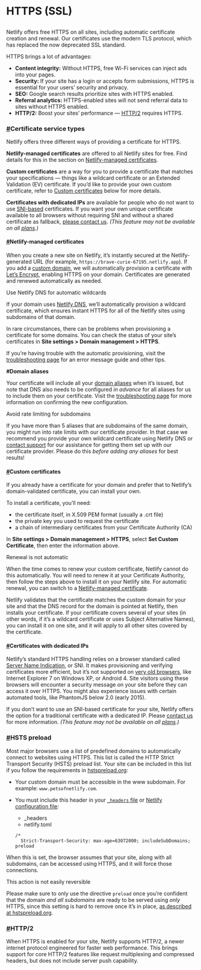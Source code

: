 # HTTPS (SSL)

##

Netlify offers free HTTPS on all sites, including automatic certificate creation and renewal. Our certificates use the modern TLS protocol, which has replaced the now deprecated SSL standard.

HTTPS brings a lot of advantages:

- **Content integrity:** Without HTTPS, free Wi-Fi services can inject ads into your pages.
- **Security:** If your site has a login or accepts form submissions, HTTPS is essential for your users’ security and privacy.
- **SEO:** Google search results prioritize sites with HTTPS enabled.
- **Referral analytics:** HTTPS-enabled sites will not send referral data to sites without HTTPS enabled.
- **HTTP/2:** Boost your sites’ performance — [HTTP/2](https://docs.netlify.com/domains-https/https-ssl/#http-2) requires HTTPS.

### [#](https://docs.netlify.com/domains-https/https-ssl/#certificate-service-types)Certificate service types <a href="certificate-service-types" id="certificate-service-types"></a>

Netlify offers three different ways of providing a certificate for HTTPS.

**Netlify-managed certificates** are offered to all Netlify sites for free. Find details for this in the section on [Netlify-managed certificates](https://docs.netlify.com/domains-https/https-ssl/#netlify-managed-certificates).

**Custom certificates** are a way for you to provide a certificate that matches your specifications — things like a wildcard certificate or an Extended Validation (EV) certificate. If you’d like to provide your own custom certificate, refer to [Custom certificates](https://docs.netlify.com/domains-https/https-ssl/#custom-certificates) below for more details.

**Certificates with dedicated IPs** are available for people who do not want to use [SNI-based](https://docs.netlify.com/domains-https/https-ssl/#certificates-with-dedicated-ips) certificates. If you want your own unique certificate available to all browsers without requiring SNI and without a shared certificate as fallback, [please contact us](https://www.netlify.com/support). _(This feature may not be available on all _[_plans_](https://www.netlify.com/pricing/)_.)_

#### [#](https://docs.netlify.com/domains-https/https-ssl/#netlify-managed-certificates)Netlify-managed certificates <a href="netlify-managed-certificates" id="netlify-managed-certificates"></a>

When you create a new site on Netlify, it’s instantly secured at the Netlify-generated URL (for example, `https://brave-curie-67195.netlify.app`). If you add a [custom domain](https://docs.netlify.com/domains-https/custom-domains/), we will automatically provision a certificate with [Let’s Encrypt](https://letsencrypt.org), enabling HTTPS on your domain. Certificates are generated and renewed automatically as needed.

Use Netlify DNS for automatic wildcards

If your domain uses [Netlify DNS](https://docs.netlify.com/domains-https/netlify-dns/), we’ll automatically provision a wildcard certificate, which ensures instant HTTPS for all of the Netlify sites using subdomains of that domain.

In rare circumstances, there can be problems when provisioning a certificate for some domains. You can check the status of your site’s certificates in **Site settings > Domain management > HTTPS**.

If you’re having trouble with the automatic provisioning, visit the [troubleshooting page](https://docs.netlify.com/domains-https/troubleshooting-tips/) for an error message guide and other tips.

**#Domain aliases**

Your certificate will include all your [domain aliases](https://docs.netlify.com/domains-https/custom-domains/multiple-domains/#domain-aliases) when it’s issued, but note that DNS also needs to be configured _in advance_ for all aliases for us to include them on your certificate. Visit the [troubleshooting page](https://docs.netlify.com/domains-https/troubleshooting-tips/) for more information on confirming the new configuration.

Avoid rate limiting for subdomains

If you have more than 5 aliases that are subdomains of the same domain, you might run into rate limits with our certificate provider. In that case we recommend you provide your own wildcard certificate using Netlify DNS or [contact support](https://www.netlify.com/support) for our assistance for getting them set up with our certificate provider. Please do this _before adding any aliases_ for best results!

#### [#](https://docs.netlify.com/domains-https/https-ssl/#custom-certificates)Custom certificates <a href="custom-certificates" id="custom-certificates"></a>

If you already have a certificate for your domain and prefer that to Netlify’s domain-validated certificate, you can install your own.

To install a certificate, you’ll need:

- the certificate itself, in X.509 PEM format (usually a .crt file)
- the private key you used to request the certificate
- a chain of intermediary certificates from your Certificate Authority (CA)

In **Site settings > Domain management > HTTPS**, select **Set Custom Certificate**, then enter the information above.

Renewal is not automatic

When the time comes to renew your custom certificate, Netlify cannot do this automatically. You will need to renew it at your Certificate Authority, then follow the steps above to install it on your Netlify site. For automatic renewal, you can switch to a [Netlify-managed certificate](https://docs.netlify.com/domains-https/https-ssl/#netlify-managed-certificates).

Netlify validates that the certificate matches the custom domain for your site and that the DNS record for the domain is pointed at Netlify, then installs your certificate. If your certificate covers several of your sites (in other words, if it’s a wildcard certificate or uses Subject Alternative Names), you can install it on one site, and it will apply to all other sites covered by the certificate.

#### [#](https://docs.netlify.com/domains-https/https-ssl/#certificates-with-dedicated-ips)Certificates with dedicated IPs <a href="certificates-with-dedicated-ips" id="certificates-with-dedicated-ips"></a>

Netlify’s standard HTTPS handling relies on a browser standard called [Server Name Indication](https://en.wikipedia.org/wiki/Server_Name_Indication), or SNI. It makes provisioning and verifying certificates more efficient, but it’s not supported on [very old browsers](https://en.wikipedia.org/wiki/Server_Name_Indication#Support), like Internet Explorer 7 on Windows XP, or Android 4. Site visitors using these browsers will encounter a security message on your site before they can access it over HTTPS. You might also experience issues with certain automated tools, like PhantomJS below 2.0 (early 2015).

If you don’t want to use an SNI-based certificate for your site, Netlify offers the option for a traditional certificate with a dedicated IP. Please [contact us](https://www.netlify.com/support) for more information. _(This feature may not be available on all _[_plans_](https://www.netlify.com/pricing/#teams)_.)_

### [#](https://docs.netlify.com/domains-https/https-ssl/#hsts-preload)HSTS preload <a href="hsts-preload" id="hsts-preload"></a>

Most major browsers use a list of predefined domains to automatically connect to websites using HTTPS. This list is called the HTTP Strict Transport Security (HSTS) preload list. Your site can be included in this list if you follow the requirements in [hstspreload.org](https://hstspreload.org):

- Your custom domain must be accessible in the www subdomain. For example: `www.petsofnetlify.com`.
- You must include this header in your [`_headers` file](https://docs.netlify.com/routing/headers/) or [Netlify configuration file](https://docs.netlify.com/configure-builds/file-based-configuration/):

  - \_headers
  - netlify.toml

  ```
  /*
    Strict-Transport-Security: max-age=63072000; includeSubDomains; preload
  ```

When this is set, the browser assumes that your site, along with all subdomains, can be accessed using HTTPS, and it will force those connections.

This action is not easily reversible

Please make sure to only use the directive `preload` once you’re confident that the domain _and all subdomains_ are ready to be served using _only_ HTTPS, since this setting is hard to remove once it’s in place, [as described at hstspreload.org](https://hstspreload.org/#removal).

### [#](https://docs.netlify.com/domains-https/https-ssl/#http-2)HTTP/2 <a href="http-2" id="http-2"></a>

When HTTPS is enabled for your site, Netlify supports HTTP/2, a newer internet protocol engineered for faster web performance. This brings support for core HTTP/2 features like request multiplexing and compressed headers, but does not include server push capability.
